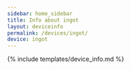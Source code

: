 ```yaml
---
sidebar: home_sidebar
title: Info about ingot
layout: deviceinfo
permalink: /devices/ingot/
device: ingot
---
```

{% include templates/device_info.md %}
